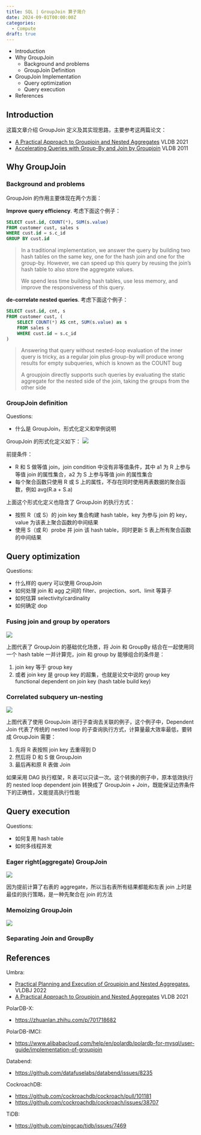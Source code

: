 ```yaml
---
title: SQL | GroupJoin 算子简介
date: 2024-09-01T00:00:00Z
categories:
  - Compute
draft: true
---
```

- Introduction
- Why GroupJoin
	- Background and problems
	- GroupJoin Definition
- GroupJoin Implementation
	- Query optimization
	- Query execution
- References
## Introduction

这篇文章介绍 GroupJoin 定义及其实现思路，主要参考这两篇论文：
- [A Practical Approach to Groupjoin and Nested Aggregates](https://vldb.org/pvldb/vol14/p2383-fent.pdf) VLDB 2021
- [Accelerating Queries with Group-By and Join by Groupjoin](https://www.vldb.org/pvldb/vol4/p843-moerkotte.pdf) VLDB 2011

## Why GroupJoin

### Background and problems

GroupJoin 的作用主要体现在两个方面：

**Improve query efficiency**. 考虑下面这个例子：

```sql
SELECT cust.id, COUNT(*), SUM(s.value)
FROM customer cust, sales s
WHERE cust.id = s.c_id
GROUP BY cust.id
```

> In a traditional implementation, we answer the query by building two hash tables on the same key, one for the hash join and one for the group-by. However, we can speed up this query by reusing the join’s hash table to also store the aggregate values.
>
> We spend less time building hash tables, use less memory, and improve the responsiveness of this query.

**de-correlate nested queries**. 考虑下面这个例子：
```sql
SELECT cust.id, cnt, s
FROM customer cust, (
    SELECT COUNT(*) AS cnt, SUM(s.value) as s
    FROM sales s
    WHERE cust.id = s.c_id
)
```

> Answering that query without nested-loop evaluation of the inner query is tricky, as a regular join plus group-by will produce wrong results for empty subqueries, which is known as the COUNT bug
>
> A groupjoin directly supports such queries by evaluating the static aggregate for the nested side of the join, taking the groups from the other side

### GroupJoin definition

Questions:
- 什么是 GroupJoin，形式化定义和举例说明

GroupJoin 的形式化定义如下：
![](2024-09-03-15-29-03.png)

前提条件：
* R 和 S 做等值 join，join condition 中没有非等值条件，其中 a1 为 R 上参与等值 join 的属性集合，a2 为 S 上参与等值 join 的属性集合
* 每个聚合函数只使用 R 或 S 上的属性，不存在同时使用两表数据的聚合函数，例如 avg(R.a + S.a)

上面这个形式化定义也隐含了 GroupJoin 的执行方式：
- 按照 R（或 S）的 join key 集合构建 hash table，key 为参与 join 的 key，value 为该表上聚合函数的中间结果
- 使用 S（或 R）probe 并 join 该 hash table，同时更新 S 表上所有聚合函数的中间结果

## Query optimization

Questions:
- 什么样的 query 可以使用 GroupJoin
- 如何处理 join 和 agg 之间的 filter、projection、sort、limit 等算子
- 如何估算 selectivity/cardinality
- 如何确定 dop
### Fusing join and group by operators

![](2024-09-03-15-51-30.png)

上图代表了 GroupJoin 的基础优化场景，将 Join 和 GroupBy 结合在一起使用同一个 hash table 一并计算完，join 和 group by 能够组合的条件是：
1. join key 等于 group key
2. 或者 join key 是 group key 的超集，也就是论文中说的 group key functional dependent on join key (hash table build key)

### Correlated subquery un-nesting

![](2024-09-03-15-56-54.png)

上图代表了使用 GroupJoin 进行子查询去关联的例子，这个例子中，Dependent Join 代表了传统的 nested loop 的子查询执行方式，计算量最大效率最低，要转成 GroupJoin 需要：
1. 先将 R 表按照 join key 去重得到 D
2. 然后将 D 和 S 做 GroupJoin
3. 最后再和原 R 表做 Join

如果采用 DAG 执行框架，R 表可以只读一次。这个转换的例子中，原本低效执行的 nested loop dependent join 转换成了 GroupJoin + Join，既能保证边界条件下的正确性，又能提高执行性能

## Query execution

Questions:
- 如何复用 hash table
- 如何多线程并发
### Eager right(aggregate) GroupJoin

![](2024-09-03-17-42-59.png)

因为提前计算了右表的 aggregate，所以当右表所有结果都能和左表 join 上时是最佳的执行策略，是一种先聚合在 join 的方法
### Memoizing GroupJoin
![](2024-09-04-10-04-37.png)

### Separating Join and GroupBy


## References


Umbra:
- [Practical Planning and Execution of Groupjoin and Nested Aggregates](https://link.springer.com/content/pdf/10.1007/s00778-022-00765-x.pdf), VLDBJ 2022
- [A Practical Approach to Groupjoin and Nested Aggregates](https://vldb.org/pvldb/vol14/p2383-fent.pdf) VLDB 2021

PolarDB-X:
- https://zhuanlan.zhihu.com/p/701718682

PolarDB-IMCI:
- https://www.alibabacloud.com/help/en/polardb/polardb-for-mysql/user-guide/implementation-of-groupjoin


Databend:
- https://github.com/datafuselabs/databend/issues/8235

CockroachDB:
* https://github.com/cockroachdb/cockroach/pull/101181
* https://github.com/cockroachdb/cockroach/issues/38707

TiDB:
* https://github.com/pingcap/tidb/issues/7469
